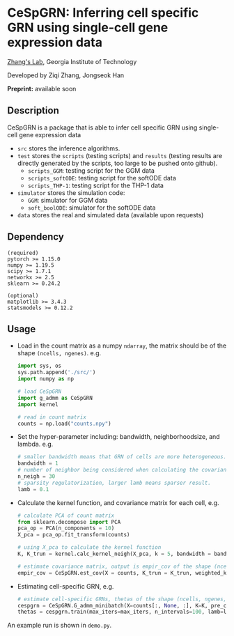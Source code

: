 # CeSpGRN: Inferring cell specific GRN using single-cell gene expression data 

[Zhang's Lab](https://xiuweizhang.wordpress.com), Georgia Institute of Technology

Developed by Ziqi Zhang, Jongseok Han

**Preprint:** available soon

## Description
CeSpGRN is a package that is able to infer cell specific GRN using single-cell gene expression data

* `src` stores the inference algorithms.
* `test` stores the `scripts` (testing scripts) and `results` (testing results are directly generated by the scripts, too large to be pushed onto github).
  * `scripts_GGM`: testing script for the GGM data
  * `scripts_softODE`: testing script for the softODE data
  * `scripts_THP-1`: testing script for the THP-1 data
* `simulator` stores the simulation code:
  * `GGM`: simulator for GGM data
  * `soft_boolODE`: simulator for the softODE data
* `data` stores the real and simulated data (available upon requests)


## Dependency
```
(required)
pytorch >= 1.15.0 
numpy >= 1.19.5
scipy >= 1.7.1
networkx >= 2.5
sklearn >= 0.24.2

(optional)
matplotlib >= 3.4.3
statsmodels >= 0.12.2
```

## Usage
* Load in the count matrix as a numpy `ndarray`, the matrix should be of the shape `(ncells, ngenes)`. e.g.
  ```python
  import sys, os
  sys.path.append('./src/')
  import numpy as np 

  # load CeSpGRN
  import g_admm as CeSpGRN
  import kernel

  # read in count matrix
  counts = np.load("counts.npy")
  ```
* Set the hyper-parameter including: bandwidth, neighborhoodsize, and lambda. e.g.
  ```python
  # smaller bandwidth means that GRN of cells are more heterogeneous.
  bandwidth = 1
  # number of neighbor being considered when calculating the covariance matrix.
  n_neigh = 30
  # sparsity regulatorization, larger lamb means sparser result.
  lamb = 0.1
  ```
* Calculate the kernel function, and covariance matrix for each cell, e.g.
  ```python
  # calculate PCA of count matrix
  from sklearn.decompose import PCA
  pca_op = PCA(n_components = 10)
  X_pca = pca_op.fit_transform(counts)

  # using X_pca to calculate the kernel function
  K, K_trun = kernel.calc_kernel_neigh(X_pca, k = 5, bandwidth = bandwidth, truncate = True, truncate_param = n_neigh)

  # estimate covariance matrix, output is empir_cov of the shape (ncells, ngenes, ngenes)
  empir_cov = CeSpGRN.est_cov(X = counts, K_trun = K_trun, weighted_kt = True)
  ```
* Estimating cell-specific GRN, e.g.
  ```python
  # estimate cell-specific GRNs, thetas of the shape (ncells, ngenes, ngenes)
  cespgrn = CeSpGRN.G_admm_minibatch(X=counts[:, None, :], K=K, pre_cov=empir_cov, batchsize = 120)
  thetas = cespgrn.train(max_iters=max_iters, n_intervals=100, lamb=lamb)
  ```

An example run is shown in `demo.py`.
